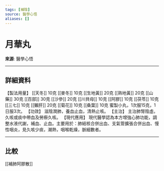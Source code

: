```yaml
---
tags: [補陰]
source: 醫學心悟
aliases: []
---
```


# 月華丸

**來源**: 醫學心悟  

---

## 詳細資料
【製法用量】 [[天冬]] 10克 [[麥冬]] 10克 [[生地黃]] 20克 [[熟地黃]] 20克 [[山藥]] 30克 [[百部]] 30克 [[沙參]] 20克 [[川貝母]] 10克 [[阿膠]] 10克 [[茯苓]] 10克 [[三七]] 10克 [[獺肝]] 20克 [[菊花]] 10克 [[桑葉]] 10克
蜜製小丸，1次服15克，1日服3次。
【功效】
滋陰潤肺，養血止血，清熱止咳。
【主治】
主治肺腎陰虛。久咳或痰中帶血及勞瘵久咳。
【現代應用】
現代醫學認為本方增強心肺功能，調整水液代謝，補血、止血。主要用於：肺結核合併出血、支氣管擴張合併出血、慢性咽炎，見久咳少痰，潮熱，咽喉乾燥，脈細數者。

---

## 比較
[[補肺阿膠散]]
